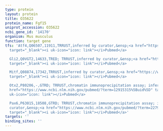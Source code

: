 ```yaml
---
type: protein
layout: protein
title: O35622
protein_name: Fgf15
uniprot_accession: O35622
ncbi_gene_id: '14170'
organism: Mus musculus
function: target gene
tfs: 'Atf4,Q06507,11911,TRRUST,inferred by curator,&ensp;<a href="https://www.ncbi.nlm.nih.gov/pubmed/?term=23205607%5Buid%5D"
  target="_blank"><i uk-icon="icon: link"></i>Pubmed</a>

  Gli2,Q0VGT2,14633,TRED; TRRUST,inferred by curator,&ensp;<a href="https://www.ncbi.nlm.nih.gov/pubmed/?term=18279667%5Buid%5D"
  target="_blank"><i uk-icon="icon: link"></i>Pubmed</a>

  Mitf,Q08874,17342,TRRUST,inferred by curator,&ensp;<a href="https://www.ncbi.nlm.nih.gov/pubmed/?term=22792072%5Buid%5D"
  target="_blank"><i uk-icon="icon: link"></i>Pubmed</a>

  Otx2,P80206,-,GTRD; TRRUST,chromatin immunoprecipitation assay; inferred by curator,&ensp;<a
  href="https://www.ncbi.nlm.nih.gov/pubmed/?term=12915315%5Buid%5D" target="_blank"><i
  uk-icon="icon: link"></i>Pubmed</a>

  Pax6,P63015,18508,GTRD; TRRUST,chromatin immunoprecipitation assay; inferred by
  curator,&ensp;<a href="https://www.ncbi.nlm.nih.gov/pubmed/?term=22792072%5Buid%5D"
  target="_blank"><i uk-icon="icon: link"></i>Pubmed</a>'
targets: ''
binding_sites: ''
---
```

